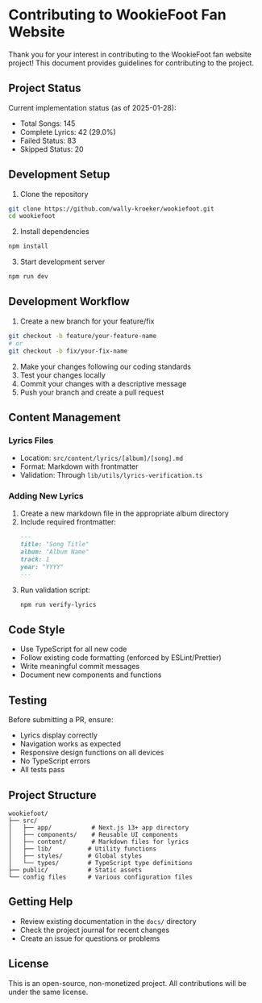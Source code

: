 # Contributing to WookieFoot Fan Website

Thank you for your interest in contributing to the WookieFoot fan website project! This document provides guidelines for contributing to the project.

## Project Status

Current implementation status (as of 2025-01-28):
- Total Songs: 145
- Complete Lyrics: 42 (29.0%)
- Failed Status: 83
- Skipped Status: 20

## Development Setup

1. Clone the repository
```bash
git clone https://github.com/wally-kroeker/wookiefoot.git
cd wookiefoot
```

2. Install dependencies
```bash
npm install
```

3. Start development server
```bash
npm run dev
```

## Development Workflow

1. Create a new branch for your feature/fix
```bash
git checkout -b feature/your-feature-name
# or
git checkout -b fix/your-fix-name
```

2. Make your changes following our coding standards
3. Test your changes locally
4. Commit your changes with a descriptive message
5. Push your branch and create a pull request

## Content Management

### Lyrics Files
- Location: `src/content/lyrics/[album]/[song].md`
- Format: Markdown with frontmatter
- Validation: Through `lib/utils/lyrics-verification.ts`

### Adding New Lyrics
1. Create a new markdown file in the appropriate album directory
2. Include required frontmatter:
   ```markdown
   ---
   title: "Song Title"
   album: "Album Name"
   track: 1
   year: "YYYY"
   ---
   ```
3. Run validation script:
   ```bash
   npm run verify-lyrics
   ```

## Code Style

- Use TypeScript for all new code
- Follow existing code formatting (enforced by ESLint/Prettier)
- Write meaningful commit messages
- Document new components and functions

## Testing

Before submitting a PR, ensure:
- Lyrics display correctly
- Navigation works as expected
- Responsive design functions on all devices
- No TypeScript errors
- All tests pass

## Project Structure

```
wookiefoot/
├── src/
│   ├── app/           # Next.js 13+ app directory
│   ├── components/    # Reusable UI components
│   ├── content/       # Markdown files for lyrics
│   ├── lib/          # Utility functions
│   ├── styles/       # Global styles
│   └── types/        # TypeScript type definitions
├── public/           # Static assets
└── config files      # Various configuration files
```

## Getting Help

- Review existing documentation in the `docs/` directory
- Check the project journal for recent changes
- Create an issue for questions or problems

## License

This is an open-source, non-monetized project. All contributions will be under the same license.
